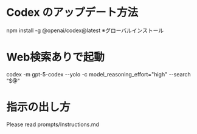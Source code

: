 ﻿# Codex のアップデート方法
npm install -g @openai/codex@latest
※グローバルインストール

# Web検索ありで起動
codex -m gpt-5-codex --yolo -c model_reasoning_effort="high" --search "$@"

# 指示の出し方
Please read prompts/Instructions.md

